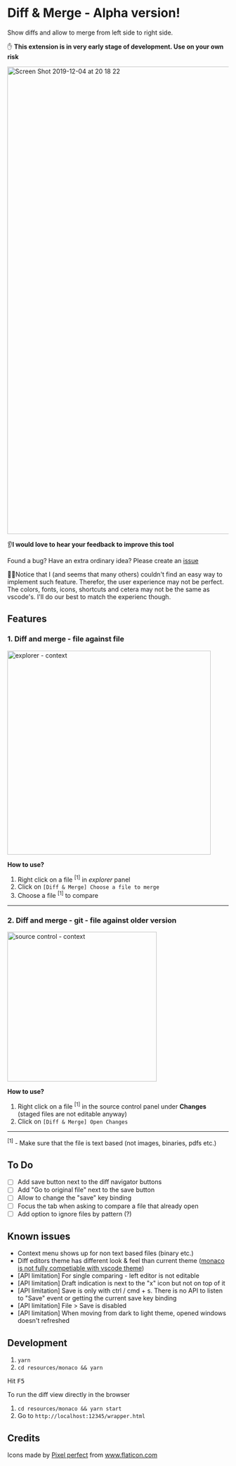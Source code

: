 # Diff & Merge - Alpha version!

Show diffs and allow to merge from left side to right side.

✋ **This extension is in very early stage of development. Use on your own risk**

<img width="1061" alt="Screen Shot 2019-12-04 at 20 18 22" src="https://user-images.githubusercontent.com/3723951/70169375-5b116a80-16d3-11ea-800e-99fd941a1bd8.png">

👂**I would love to hear your feedback to improve this tool**

Found a bug? Have an extra ordinary idea? Please create an [issue](https://github.com/moshfeu/vscode-diff-merge/issues/new)

🧙‍♂️Notice that I (and seems that many others) couldn't find an easy way to implement such feature. Therefor, the user experience may not be perfect. The colors, fonts, icons, shortcuts and cetera may not be the same as vscode's. I'll do our best to match the experienc though.

## Features

### 1. Diff and merge - file against file

<img width="463" alt="explorer - context" src="https://user-images.githubusercontent.com/3723951/69405996-b4f45680-0d09-11ea-9b9f-f24f9e9c69a5.png">

**How to use?**

1. Right click on a file <sup>[1]</sup> in _explorer_ panel
1. Click on `[Diff & Merge] Choose a file to merge`
1. Choose a file <sup>[1]</sup> to compare
<hr />

### 2. Diff and merge - git - file against older version

<img width="340" alt="source control - context" src="https://user-images.githubusercontent.com/3723951/69405995-b4f45680-0d09-11ea-837c-4a8925df3556.png">

**How to use?**

1. Right click on a file <sup>[1]</sup> in the source control panel under **Changes** (staged files are not editable anyway)
1. Click on `[Diff & Merge] Open Changes`

<hr >
<sup>[1]</sup> - Make sure that the file is text based (not images, binaries, pdfs etc.)

## To Do

- [ ] Add save button next to the diff navigator buttons
- [ ] Add "Go to original file" next to the save button
- [ ] Allow to change the "save" key binding
- [ ] Focus the tab when asking to compare a file that already open
- [ ] Add option to ignore files by pattern (?)

## Known issues

- Context menu shows up for non text based files (binary etc.)
- Diff editors theme has different look & feel than current theme ([monaco is not fully competiable with vscode theme](https://github.com/Microsoft/monaco-editor/issues/675#issuecomment-363151951))
- [API limitation] For single comparing - left editor is not editable
- [API limitation] Draft indication is next to the "x" icon but not on top of it
- [API limitation] Save is only with ctrl / cmd + s. There is no API to listen to "Save" event or getting the current save key binding
- [API limitation] File > Save is disabled
- [API limitation] When moving from dark to light theme, opened windows doesn't refreshed

## Development

1. `yarn`
1. `cd resources/monaco && yarn`

Hit <kbd>F5</kbd>

To run the diff view directly in the browser

1. `cd resources/monaco && yarn start`
1. Go to `http://localhost:12345/wrapper.html`

## Credits

<div>Icons made by <a href="https://www.flaticon.com/authors/pixel-perfect" title="Pixel perfect">Pixel perfect</a> from <a href="https://www.flaticon.com/"     title="Flaticon">www.flaticon.com</a></div>